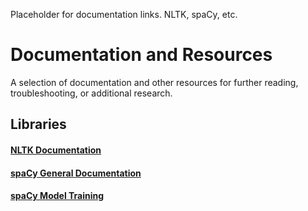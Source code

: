 Placeholder for documentation links. NLTK, spaCy, etc.

# Documentation and Resources
A selection of documentation and other resources for further reading, troubleshooting, or additional research.

## Libraries

#### <a name="nltk"></a>[NLTK Documentation](https://www.nltk.org/)


#### <a name="spacy"></a>[spaCy General Documentation](https://spacy.io/api/doc)

#### [spaCy Model Training](https://spacy.io/usage/training)
